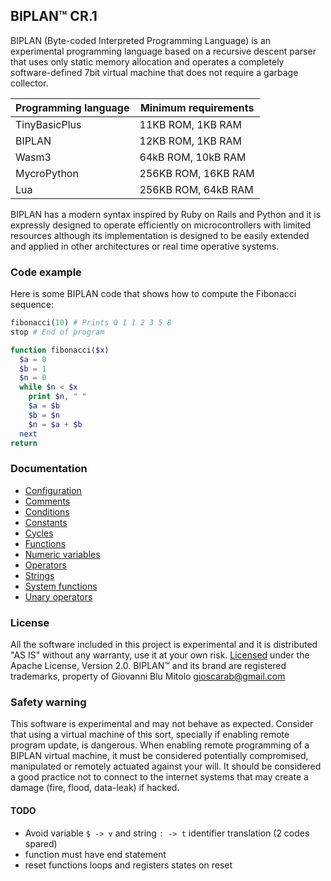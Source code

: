 
## BIPLAN™ CR.1
BIPLAN (Byte-coded Interpreted Programming Language) is an experimental programming language based on a recursive descent parser that uses only static memory allocation and operates a completely software-defined 7bit virtual machine that does not require a garbage collector.

| Programming language | Minimum requirements |
| -------------------- | -------------------- |
| TinyBasicPlus        |  11KB ROM,  1KB RAM  |
| BIPLAN               |  12KB ROM,  1KB RAM  |
| Wasm3                |  64kB ROM, 10kB RAM  |
| MycroPython          | 256KB ROM, 16KB RAM  |
| Lua                  | 256KB ROM, 64kB RAM  |

BIPLAN has a modern syntax inspired by Ruby on Rails and Python and it is expressly designed to operate efficiently on microcontrollers with limited resources although its implementation is designed to be easily extended and applied in other architectures or real time operative systems.

### Code example

Here is some BIPLAN code that shows how to compute the Fibonacci sequence:
```php
fibonacci(10) # Prints 0 1 1 2 3 5 8
stop # End of program

function fibonacci($x)
  $a = 0
  $b = 1
  $n = 0
  while $n < $x
    print $n, " "
    $a = $b
    $b = $n
    $n = $a + $b
  next
return
```

### Documentation
- [Configuration](documentation/configuration.md)
- [Comments](documentation/comments.md)
- [Conditions](documentation/conditions.md)
- [Constants](documentation/constants.md)
- [Cycles](documentation/cycles.md)
- [Functions](documentation/functions.md)
- [Numeric variables](documentation/numeric-variables.md)
- [Operators](documentation/operators.md)
- [Strings](documentation/strings.md)
- [System functions](documentation/system-functions.md)
- [Unary operators](documentation/unary-operators.md)

### License
All the software included in this project is experimental and it is distributed "AS IS" without any warranty, use it at your own risk. [Licensed](/LICENSE) under the Apache License, Version 2.0. BIPLAN™ and its brand are registered trademarks, property of Giovanni Blu Mitolo gioscarab@gmail.com

### Safety warning
This software is experimental and may not behave as expected. Consider that using a virtual machine of this sort, specially if enabling remote program update, is dangerous. When enabling remote programming of a BIPLAN virtual machine, it must be considered potentially compromised, manipulated or remotely actuated against your will. It should be considered a good practice not to connect to the internet systems that may create a damage (fire, flood, data-leak) if hacked.

#### TODO
- Avoid variable `$ -> v` and string `: -> t` identifier translation (2 codes spared)
- function must have end statement
- reset functions loops and registers states on reset
